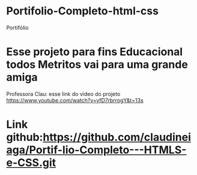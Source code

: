 # Portifolio-Completo-html-css
Portifólio
# Esse projeto para fins Educacional todos Metritos vai para uma grande amiga 
Professora Clau: esse link do video do projeto https://www.youtube.com/watch?v=yfD7rbrrogY&t=13s
# Link github:https://github.com/claudineiaga/Portif-lio-Completo---HTMLS-e-CSS.git
